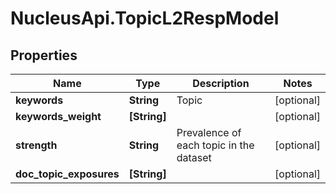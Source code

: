 # NucleusApi.TopicL2RespModel

## Properties
Name | Type | Description | Notes
------------ | ------------- | ------------- | -------------
**keywords** | **String** | Topic | [optional] 
**keywords_weight** | **[String]** |  | [optional] 
**strength** | **String** | Prevalence of each topic in the dataset | [optional] 
**doc_topic_exposures** | **[String]** |  | [optional] 


